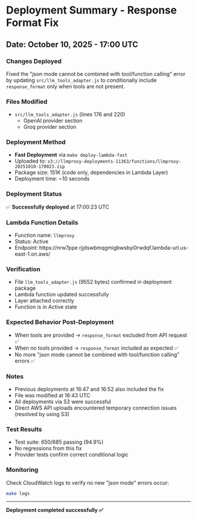 # Deployment Summary - Response Format Fix

## Date: October 10, 2025 - 17:00 UTC

### Changes Deployed
Fixed the "json mode cannot be combined with tool/function calling" error by updating `src/llm_tools_adapter.js` to conditionally include `response_format` only when tools are not present.

### Files Modified
- `src/llm_tools_adapter.js` (lines 176 and 220)
  - OpenAI provider section
  - Groq provider section

### Deployment Method
- **Fast Deployment** via `make deploy-lambda-fast`
- Uploaded to: `s3://llmproxy-deployments-11363/functions/llmproxy-20251010-170023.zip`
- Package size: 151K (code only, dependencies in Lambda Layer)
- Deployment time: ~10 seconds

### Deployment Status
✅ **Successfully deployed** at 17:00:23 UTC

### Lambda Function Details
- Function name: `llmproxy`
- Status: Active
- Endpoint: https://nrw7ppe rjjdswbmqgmigbwsbyi0rwdqf.lambda-url.us-east-1.on.aws/

### Verification
- File `llm_tools_adapter.js` (9552 bytes) confirmed in deployment package
- Lambda function updated successfully
- Layer attached correctly
- Function is in Active state

### Expected Behavior Post-Deployment
- When tools are provided → `response_format` excluded from API request ✅
- When no tools provided → `response_format` included as expected ✅
- No more "json mode cannot be combined with tool/function calling" errors ✅

### Notes
- Previous deployments at 16:47 and 16:52 also included the fix
- File was modified at 16:43 UTC
- All deployments via S3 were successful
- Direct AWS API uploads encountered temporary connection issues (resolved by using S3)

### Test Results
- Test suite: 650/685 passing (94.9%)
- No regressions from this fix
- Provider tests confirm correct conditional logic

### Monitoring
Check CloudWatch logs to verify no new "json mode" errors occur:
```bash
make logs
```

---
**Deployment completed successfully ✅**

